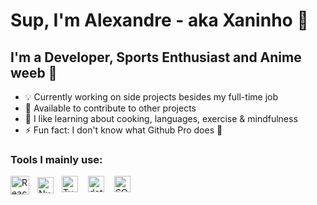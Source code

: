 # Sup, I'm Alexandre - aka Xaninho 👋 
## I'm a Developer, Sports Enthusiast and Anime weeb 🥡

- 💡 Currently working on side projects besides my full-time job
- 🔭 Available to contribute to other projects
- 🌄 I like learning about cooking, languages, exercise & mindfulness
- ⚡ Fun fact: I don't know what Github Pro does 👀

### Tools I mainly use:


<img align="left" alt="React.js" width="30px" src="https://upload.wikimedia.org/wikipedia/commons/thumb/a/a7/React-icon.svg/2300px-React-icon.svg.png" style="padding-right:10px;" />

<img align="left" alt="Nuxt.js" width="26px" src="https://upload.wikimedia.org/wikipedia/commons/thumb/9/95/Vue.js_Logo_2.svg/1184px-Vue.js_Logo_2.svg.png" style="padding-right:10px; padding-top: 2px;" />

<img align="left" alt="Typescript" width="26px" src="https://upload.wikimedia.org/wikipedia/commons/thumb/4/4c/Typescript_logo_2020.svg/1200px-Typescript_logo_2020.svg.png" style="padding-right:13px;" />

<img align="left" alt="dotNet" width="26px" src="https://upload.wikimedia.org/wikipedia/commons/thumb/e/ee/.NET_Core_Logo.svg/2048px-.NET_Core_Logo.svg.png" style="padding-right:13px;" />

<img align="left" alt="SQL Server" width="26px" src="https://www.edureka.co/blog/wp-content/uploads/2019/10/logo.png" style="padding-right:10px;" />
